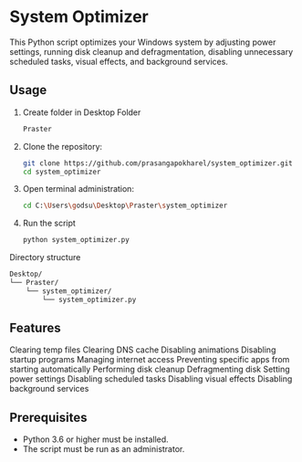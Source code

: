 # System Optimizer

This Python script optimizes your Windows system by adjusting power settings, running disk cleanup and defragmentation, disabling unnecessary scheduled tasks, visual effects, and background services.

## Usage
1. Create folder in Desktop Folder
   ```bash
   Praster
   
2. Clone the repository:
   ```bash
   git clone https://github.com/prasangapokharel/system_optimizer.git
   cd system_optimizer

3. Open terminal administration:
    ```bash
   cd C:\Users\godsu\Desktop\Praster\system_optimizer

4. Run the script
    ```bash
   python system_optimizer.py

  Directory structure
```bash
Desktop/
└── Praster/
    └── system_optimizer/
        └── system_optimizer.py
```

## Features
Clearing temp files
Clearing DNS cache
Disabling animations
Disabling startup programs
Managing internet access
Preventing specific apps from starting automatically
Performing disk cleanup
Defragmenting disk
Setting power settings
Disabling scheduled tasks
Disabling visual effects
Disabling background services

## Prerequisites

- Python 3.6 or higher must be installed.
- The script must be run as an administrator.





